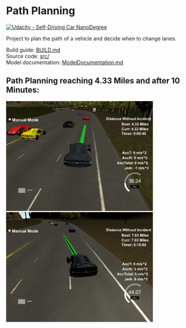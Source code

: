 # **Path Planning**
[![Udacity - Self-Driving Car NanoDegree](https://s3.amazonaws.com/udacity-sdc/github/shield-carnd.svg)](http://www.udacity.com/drive)

Project to plan the path of a vehicle and decide when to change lanes.

Build guide: [BUILD.md](BUILD.md)  
Source code: [src/](src/)  
Model documentation: [ModelDocumentation.md](ModelDocumentation.md)

## Path Planning reaching 4.33 Miles and after 10 Minutes:

<img src="./data/path_planning_4miles.png" width="400"> <img src="./data/path_planning_10min.png" width="400">
